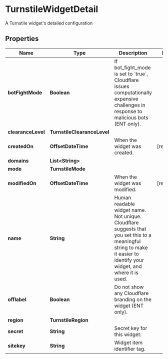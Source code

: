 

# TurnstileWidgetDetail

A Turnstile widget's detailed configuration

## Properties

| Name | Type | Description | Notes |
|------------ | ------------- | ------------- | -------------|
|**botFightMode** | **Boolean** | If bot_fight_mode is set to &#x60;true&#x60;, Cloudflare issues computationally expensive challenges in response to malicious bots (ENT only).  |  |
|**clearanceLevel** | **TurnstileClearanceLevel** |  |  |
|**createdOn** | **OffsetDateTime** | When the widget was created. |  [readonly] |
|**domains** | **List&lt;String&gt;** |  |  |
|**mode** | **TurnstileMode** |  |  |
|**modifiedOn** | **OffsetDateTime** | When the widget was modified. |  [readonly] |
|**name** | **String** | Human readable widget name. Not unique. Cloudflare suggests that you set this to a meaningful string to make it easier to identify your widget, and where it is used.  |  |
|**offlabel** | **Boolean** | Do not show any Cloudflare branding on the widget (ENT only).  |  |
|**region** | **TurnstileRegion** |  |  |
|**secret** | **String** | Secret key for this widget. |  |
|**sitekey** | **String** | Widget item identifier tag. |  |



